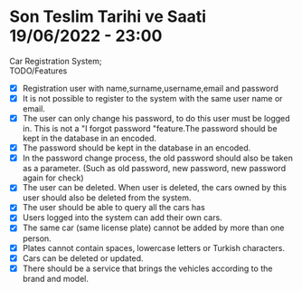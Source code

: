 # Son Teslim Tarihi ve Saati 19/06/2022 - 23:00
Car Registration System;<br>
TODO/Features
- [X] Registration user with name,surname,username,email and password
- [X] It is not possible to register to the system with the same user name or email.
- [X] The user can only change his password, to do this user must be logged in. This is not a "I forgot password "feature.The password should be kept in the database in an encoded.
- [X] The password should be kept in the database in an encoded.
- [X] In the password change process, the old password should also be taken as a parameter. (Such as old password, new password, new password again for check)
- [X] The user can be deleted. When user is deleted, the cars owned by this user should also be deleted from the system.
- [X] The user should be able to query all the cars has
- [X] Users logged into the system can add their own cars.
- [X] The same car (same license plate) cannot be added by more than one person.
- [X] Plates cannot contain spaces, lowercase letters or Turkish characters.
- [X] Cars can be deleted or updated.
- [X] There should be a service that brings the vehicles according to the brand and model.
